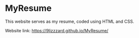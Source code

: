 # MyResume

This website serves as my resume, coded using HTML and CSS.

Website link: https://9lizzzard.github.io/MyResume/
